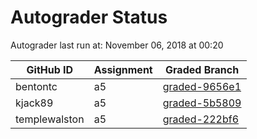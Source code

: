 # Autograder Status
Autograder last run at: November 06, 2018 at 00:20

| GitHub ID | Assignment | Graded Branch |
|-----------|------------|---------------|
| bentontc | a5 | [graded-9656e1](https://github.com/Fall2018COMP401-001/a5-bentontc/tree/graded-9656e1) | 
| kjack89 | a5 | [graded-5b5809](https://github.com/Fall2018COMP401-001/a5-kjack89/tree/graded-5b5809) | 
| templewalston | a5 | [graded-222bf6](https://github.com/Fall2018COMP401-001/a5-templewalston/tree/graded-222bf6) | 
